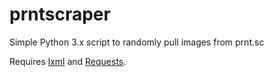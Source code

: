 # prntscraper
Simple Python 3.x script to randomly pull images from prnt.sc

Requires [lxml](https://lxml.de/) and [Requests](https://requests.readthedocs.io/en/master/).
